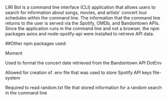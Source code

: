 LIRI Bot is a command line interface (CLI) application that allows users to search for information about songs, movies, and artists' concert tour schedules within the command line. The information that the command line returns to the user is served via the Spotify, OMDb, and Bandsintown APIs. Since the application runs in the command line and not a browser, the npm packages axios and node-spotify-api were installed to retrieve API data.

##Other npm packages used:

Moment

Used to format the concert date retrieved from the Bandsintown API
DotEnv

Allowed for creation of .env file that was used to store Spotify API keys
file-system

Required to read random.txt file that stored information for a random search in the command line